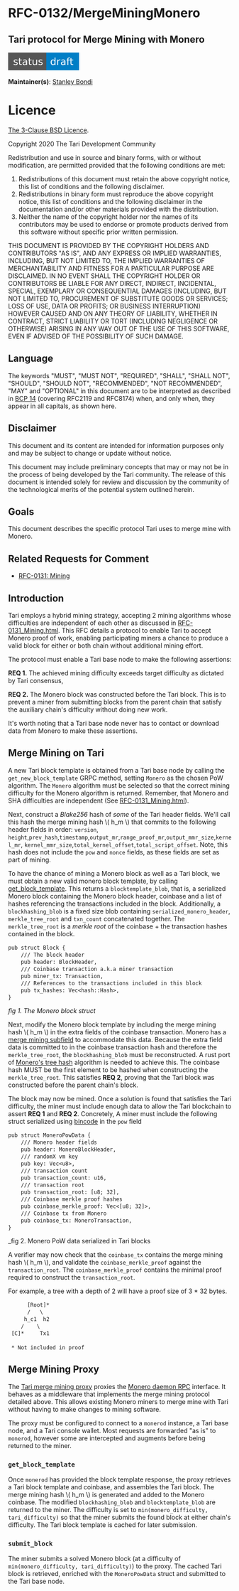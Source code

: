 # RFC-0132/MergeMiningMonero

## Tari protocol for Merge Mining with Monero

![status: draft](theme/images/status-draft.svg)

**Maintainer(s)**: [Stanley Bondi](https://github.com/sdbondi)

# Licence

[ The 3-Clause BSD Licence](https://opensource.org/licenses/BSD-3-Clause).

Copyright 2020 The Tari Development Community

Redistribution and use in source and binary forms, with or without modification, are permitted provided that the
following conditions are met:

1. Redistributions of this document must retain the above copyright notice, this list of conditions and the following
   disclaimer.
2. Redistributions in binary form must reproduce the above copyright notice, this list of conditions and the following
   disclaimer in the documentation and/or other materials provided with the distribution.
3. Neither the name of the copyright holder nor the names of its contributors may be used to endorse or promote products
   derived from this software without specific prior written permission.

THIS DOCUMENT IS PROVIDED BY THE COPYRIGHT HOLDERS AND CONTRIBUTORS "AS IS", AND ANY EXPRESS OR IMPLIED WARRANTIES,
INCLUDING, BUT NOT LIMITED TO, THE IMPLIED WARRANTIES OF MERCHANTABILITY AND FITNESS FOR A PARTICULAR PURPOSE ARE
DISCLAIMED. IN NO EVENT SHALL THE COPYRIGHT HOLDER OR CONTRIBUTORS BE LIABLE FOR ANY DIRECT, INDIRECT, INCIDENTAL,
SPECIAL, EXEMPLARY OR CONSEQUENTIAL DAMAGES (INCLUDING, BUT NOT LIMITED TO, PROCUREMENT OF SUBSTITUTE GOODS OR
SERVICES; LOSS OF USE, DATA OR PROFITS; OR BUSINESS INTERRUPTION) HOWEVER CAUSED AND ON ANY THEORY OF LIABILITY,
WHETHER IN CONTRACT, STRICT LIABILITY OR TORT (INCLUDING NEGLIGENCE OR OTHERWISE) ARISING IN ANY WAY OUT OF THE USE OF
THIS SOFTWARE, EVEN IF ADVISED OF THE POSSIBILITY OF SUCH DAMAGE.

## Language

The keywords "MUST", "MUST NOT", "REQUIRED", "SHALL", "SHALL NOT", "SHOULD", "SHOULD NOT", "RECOMMENDED", 
"NOT RECOMMENDED", "MAY" and "OPTIONAL" in this document are to be interpreted as described in 
[BCP 14](https://tools.ietf.org/html/bcp14) (covering RFC2119 and RFC8174) when, and only when, they appear in all capitals, as 
shown here.

## Disclaimer

This document and its content are intended for information purposes only and may be subject to change or update
without notice.

This document may include preliminary concepts that may or may not be in the process of being developed by the Tari
community. The release of this document is intended solely for review and discussion by the community of the
technological merits of the potential system outlined herein.

## Goals

This document describes the specific protocol Tari uses to merge mine with Monero.

## Related Requests for Comment

* [RFC-0131: Mining](RFC-0131_Mining.md)

## Introduction

Tari employs a hybrid mining strategy, accepting 2 mining algorithms whose difficulties are independent of each other as discussed in [RFC-0131_Mining.html](/RFC-0131_Mining.html).
This RFC details a protocol to enable Tari to accept Monero proof of work, enabling participating miners a chance to produce a valid block for either or both chain without additional mining effort.

The protocol must enable a Tari base node to make the following assertions:

**REQ 1.** The achieved mining difficulty exceeds target difficulty as dictated by Tari consensus, 

**REQ 2.** The Monero block was constructed before the Tari block. This is to prevent a miner from submitting blocks from the parent chain that satisfy the auxiliary chain's difficulty without doing new work.
   
It's worth noting that a Tari base node never has to contact or download data from Monero to make these assertions.

## Merge Mining on Tari

A new Tari block template is obtained from a Tari base node by calling the `get_new_block_template` GRPC method, setting `Monero` as the chosen PoW algorithm.
The `Monero` algorithm must be selected so that the correct mining difficulty for the Monero algorithm is returned. Remember, that Monero and SHA difficulties 
are independent (See [RFC-0131_Mining.html](/RFC-0131_Mining.html)).

Next, construct a _Blake256_ hash of _some_ of the Tari header fields. We'll call this hash the merge mining hash \\( h_m \\) that commits to 
the following header fields in order: `version`, `height`,`prev_hash`,`timestamp`,`output_mr`,`range_proof_mr`,`output_mmr_size`,`kernel_mr`,
`kernel_mmr_size`,`total_kernel_offset`,`total_script_offset`. Note, this hash does not include the `pow` and `nonce` fields, as these fields are set as part of mining.

To have the chance of mining a Monero block as well as a Tari block, we must obtain a new valid monero block template, by calling [get_block_template].
This returns a `blocktemplate_blob`, that is, a serialized Monero block containing the Monero block header, coinbase and a list of hashes referencing the 
transactions included in the block. Additionally, a `blockhashing_blob` is a fixed size blob containing `serialized_monero_header`, `merkle_tree_root` and 
`txn_count` concatenated together. The `merkle_tree_root` is a _merkle root_ of the coinbase + the transaction hashes contained in the block.

```rust,ignore
pub struct Block {
    /// The block header
    pub header: BlockHeader,
    /// Coinbase transaction a.k.a miner transaction
    pub miner_tx: Transaction,
    /// References to the transactions included in this block
    pub tx_hashes: Vec<hash::Hash>,
}
```
_fig 1. The Monero block struct_

Next, modify the Monero block template by including the merge mining hash \\( h_m \\) in the extra fields of the coinbase transaction. Monero has a [merge mining subfield] 
to accommodate this data. Because the extra field data is committed to in the coinbase transaction hash and therefore the `merkle_tree_root`, the `blockhashing_blob` must be 
reconstructed. A rust port of [Monero's tree hash] algorithm is needed to achieve this. The coinbase hash MUST be the first element to be hashed when constructing the `merkle_tree_root`.
This satisfies **REQ 2**, proving that the Tari block was constructed before the parent chain's block. 

The block may now be mined. Once a solution is found that satisfies the Tari difficulty, the miner must include enough data to allow the Tari blockchain to assert **REQ 1** and **REQ 2**.
Concretely, A miner must include the following struct serialized using [bincode] in the `pow` field

```rust,ignore
pub struct MoneroPowData {
    /// Monero header fields
    pub header: MoneroBlockHeader,
    /// randomX vm key
    pub key: Vec<u8>,
    /// transaction count
    pub transaction_count: u16,
    /// transaction root
    pub transaction_root: [u8; 32],
    /// Coinbase merkle proof hashes
    pub coinbase_merkle_proof: Vec<[u8; 32]>,
    /// Coinbase tx from Monero
    pub coinbase_tx: MoneroTransaction,
}
```
_fig 2. Monero PoW data serialized in Tari blocks

A verifier may now check that the `coinbase_tx` contains the merge mining hash \\( h_m \\), and validate the `coinbase_merkle_proof` against the `transaction_root`.
The `coinbase_merkle_proof` contains the minimal proof required to construct the `transaction_root`.

For example, a tree with a depth of 2 will have a proof size of 3 * 32 bytes.
```text
      [Root]*
      /   \
     h_c1  h2
    /    \
 [C]*     Tx1
 
 * Not included in proof
```

## Merge Mining Proxy 

The [Tari merge mining proxy] proxies the [Monero daemon RPC] interface. It behaves as a middleware that implements the merge 
mining protocol detailed above. This allows existing Monero miners to merge mine with Tari without having to make changes 
to mining software. 

The proxy must be configured to connect to a `monerod` instance, a Tari base node, and a Tari console wallet. Most requests
are forwarded "as is" to `monerod`, however some are intercepted and augments before being returned to the miner.

### `get_block_template` 

Once `monerod` has provided the block template response, the proxy retrieves a Tari block template and coinbase, 
and assembles the Tari block. The merge mining hash \\( h_m \\) is generated and added to the Monero coinbase. The modified
`blockhashing_blob` and `blocktemplate_blob` are returned to the miner. The difficulty is set to `min(monero_difficulty, tari_difficulty)`
so that the miner submits the found block at either chain's difficulty. The Tari block template is cached for later submission.
  
### `submit_block` 

The miner submits a solved Monero block (at a difficulty of `min(monero_difficulty, tari_difficulty)`) to the proxy. The cached
Tari block is retrieved, enriched with the `MoneroPowData` struct and submitted to the Tari base node.

[Monero's tree hash]: https://github.com/monero-project/monero/blob/1c8e598172bd2eddba2607cae0804db2e685813b/src/crypto/tree-hash.c
[merge mining subfield]: https://docs.rs/monero/0.13.0/monero/blockdata/transaction/enum.SubField.html#variant.MergeMining
[Tari merge mining proxy]: https://github.com/tari-project/tari/blob/development/applications/tari_merge_mining_proxy
[get_block_template]: https://ww.getmonero.org/resources/developer-guides/daemon-rpc.html#get_block_template
[bincode]: https://docs.rs/bincode/1.3.3/bincode/
[Monero daemon RPC]: https://www.getmonero.org/resources/developer-guides/daemon-rpc.html
